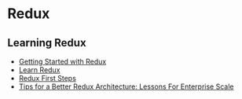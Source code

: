 # Redux

## Learning Redux

- [Getting Started with Redux](https://egghead.io/courses/getting-started-with-redux)
- [Learn Redux](https://learnredux.com/)
- [Redux First Steps](https://medium.com/javascript-scene/redux-first-steps-shotgun-episode-5-ab46af7c240d#.b8x5mxwwb)
- [Tips for a Better Redux Architecture: Lessons For Enterprise Scale](https://hashnode.com/post/tips-for-a-better-redux-architecture-lessons-for-enterprise-scale-civrlqhuy0keqc6539boivk2f)

